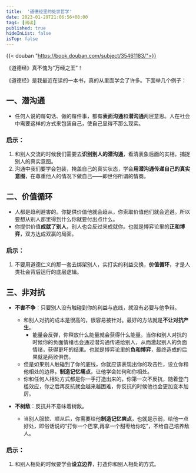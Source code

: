 ```yaml
---
title:  '道德经里的处世哲学'
date: 2023-01-29T21:06:56+08:00
tags: [阅读]
published: true
hideInList: false
isTop: false
---
```


{{< douban "https://book.douban.com/subject/35461183/">}}

《道德经》真不愧为“万经之王”！

<!--more-->

《道德经》是我最近在读的一本书，真的从里面学会了许多。下面举几个例子：

## 一、潜沟通

- 任何人说的每句话、做的每件事，都有**表面沟通**和**潜沟通**两层意思。人在社会中需要这样的方式来包装自己，使自己显得不那么现实。

### 启示：

1. 和别人交流的时候我们需要去**识别别人的潜沟通**，看清表象后面的实相，捕捉别人的真实意图。  
2. 沟通中我们要学会包装，掩盖自己的真实状态，学会**用潜沟通传递自己的真实意图**，在尊重他人的情况下做自己——即世俗所谓的情商。

## 二、价值循环

- 人都是趋利避害的。你提供价值他就会趋从，你索取价值他们就会逃避。所以要想从别人那里得到什么你就要付出点什么。
- 你提供价值**成就了别人**，别人也会反过来成就你。也就是博弈论里的**正和博弈**，双方达成双赢的局面。

### 启示：

1. 不要用道德仁义的那一套去绑架别人，实打实的利益交换，**价值循环**，才是人类社会背后运行的底层逻辑。

## 三、非对抗

- **不害不争**：只要别人没有触碰到你的利益与底线，就没有必要与他争辩。
	- 和别人对抗的成本是很高的，很容易被针对。最好的方法就是**不让对抗产生**。
		- 能量会反弹，你释放什么能量就会获得什么能量。当你和别人对抗的时候你的负面情绪也会通过潜沟通传递给别人，从而激起别人的负面情绪，获得更坏的结果。也就是博弈论里的**负和博弈**，最终造成的后果就是两败俱伤。
	- 但是如果别人触碰到了你的底线，你就应该表现出你的攻击性，设立你和他相处的边界，**制造记忆痛点**，让他学会如何和你相处。
    - 你和任何人相处方式都是你一手打造出来的，你第一次不反抗，随着登门槛效应，你之后再反抗就会越来越困难，你反抗的时候他也会更加变本加厉。

- **不树敌**：反抗并不意味着树敌。
	- 当别人服软、顺从后，你需要给他**制造记忆爽点**，也就是示弱，给他一点好处，即俗话说的“打你一个巴掌,再拿一个甜枣给你吃”，不给自己培养敌人。

### 启示：

1. 和别人相处的时候要学会**设立边界**，打造你和别人相处的方式。
